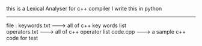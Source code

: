this is a Lexical Analyser for c++ compiler 
I write this in python 


---------------------------------------------------
file :
keywords.txt  ---> all of c++ key words list <br/>
operators.txt ---> all of c++ operator list 
code.cpp      ---> a sample c++ code for test




